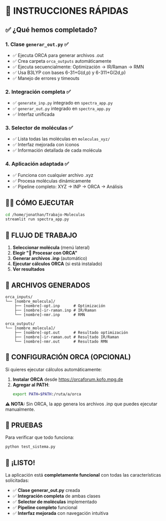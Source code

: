 # 🚀 INSTRUCCIONES RÁPIDAS

## ✅ ¿Qué hemos completado?

### 1. **Clase `generar_out.py`** ✅
- ✅ Ejecuta ORCA para generar archivos .out
- ✅ Crea carpeta `orca_outputs` automáticamente
- ✅ Ejecuta secuencialmente: Optimización → IR/Raman → RMN
- ✅ Usa B3LYP con bases 6-31+G(d,p) y 6-311+G(2d,p)
- ✅ Manejo de errores y timeouts

### 2. **Integración completa** ✅
- ✅ `generate_inp.py` integrado en `spectra_app.py`
- ✅ `generar_out.py` integrado en `spectra_app.py`
- ✅ Interfaz unificada

### 3. **Selector de moléculas** ✅
- ✅ Lista todas las moléculas en `moleculas_xyz/`
- ✅ Interfaz mejorada con íconos
- ✅ Información detallada de cada molécula

### 4. **Aplicación adaptada** ✅
- ✅ Funciona con cualquier archivo .xyz
- ✅ Procesa moléculas dinámicamente
- ✅ Pipeline completo: XYZ → INP → ORCA → Análisis

## 🏃‍♂️ CÓMO EJECUTAR

```bash
cd /home/jonathan/Trabajo-Moleculas
streamlit run spectra_app.py
```

## 🎯 FLUJO DE TRABAJO

1. **Seleccionar molécula** (menú lateral)
2. **Elegir "🔄 Procesar con ORCA"**
3. **Generar archivos .inp** (automático)
4. **Ejecutar cálculos ORCA** (si está instalado)
5. **Ver resultados**

## 📁 ARCHIVOS GENERADOS

```
orca_inputs/
└── [nombre_molecula]/
    ├── [nombre]-opt.inp      # Optimización
    ├── [nombre]-ir-raman.inp # IR/Raman
    └── [nombre]-nmr.inp      # RMN

orca_outputs/
└── [nombre_molecula]/
    ├── [nombre]-opt.out      # Resultado optimización
    ├── [nombre]-ir-raman.out # Resultado IR/Raman
    └── [nombre]-nmr.out      # Resultado RMN
```

## 🔧 CONFIGURACIÓN ORCA (OPCIONAL)

Si quieres ejecutar cálculos automáticamente:

1. **Instalar ORCA** desde https://orcaforum.kofo.mpg.de
2. **Agregar al PATH**:
   ```bash
   export PATH=$PATH:/ruta/a/orca
   ```

**⚠️ NOTA:** Sin ORCA, la app genera los archivos .inp que puedes ejecutar manualmente.

## 🧪 PRUEBAS

Para verificar que todo funciona:
```bash
python test_sistema.py
```

## 🎉 ¡LISTO!

La aplicación está **completamente funcional** con todas las características solicitadas:

- ✅ **Clase generar_out.py** creada
- ✅ **Integración completa** de ambas clases  
- ✅ **Selector de moléculas** implementado
- ✅ **Pipeline completo** funcional
- ✅ **Interfaz mejorada** con navegación intuitiva
